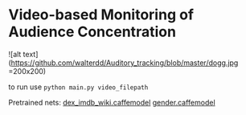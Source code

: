 # Video-based Monitoring of Audience Concentration

![alt text](https://github.com/walterdd/Auditory_tracking/blob/master/dogg.jpg =200x200)

to run use
`python main.py video_filepath`

Pretrained nets:
[dex_imdb_wiki.caffemodel](https://data.vision.ee.ethz.ch/cvl/rrothe/imdb-wiki/static/dex_imdb_wiki.caffemodel)
[gender.caffemodel](https://data.vision.ee.ethz.ch/cvl/rrothe/imdb-wiki/static/gender.caffemodel)
